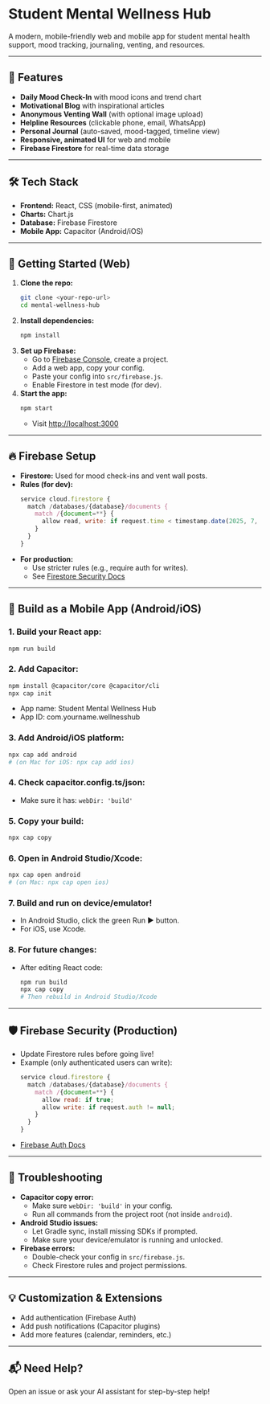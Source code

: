 # Student Mental Wellness Hub

A modern, mobile-friendly web and mobile app for student mental health support, mood tracking, journaling, venting, and resources.

---

## 🌟 Features
- **Daily Mood Check-In** with mood icons and trend chart
- **Motivational Blog** with inspirational articles
- **Anonymous Venting Wall** (with optional image upload)
- **Helpline Resources** (clickable phone, email, WhatsApp)
- **Personal Journal** (auto-saved, mood-tagged, timeline view)
- **Responsive, animated UI** for web and mobile
- **Firebase Firestore** for real-time data storage

---

## 🛠️ Tech Stack
- **Frontend:** React, CSS (mobile-first, animated)
- **Charts:** Chart.js
- **Database:** Firebase Firestore
- **Mobile App:** Capacitor (Android/iOS)

---

## 🚀 Getting Started (Web)

1. **Clone the repo:**
   ```sh
   git clone <your-repo-url>
   cd mental-wellness-hub
   ```
2. **Install dependencies:**
   ```sh
   npm install
   ```
3. **Set up Firebase:**
   - Go to [Firebase Console](https://console.firebase.google.com/), create a project.
   - Add a web app, copy your config.
   - Paste your config into `src/firebase.js`.
   - Enable Firestore in test mode (for dev).
4. **Start the app:**
   ```sh
   npm start
   ```
   - Visit [http://localhost:3000](http://localhost:3000)

---

## 🔥 Firebase Setup
- **Firestore:** Used for mood check-ins and vent wall posts.
- **Rules (for dev):**
  ```js
  service cloud.firestore {
    match /databases/{database}/documents {
      match /{document=**} {
        allow read, write: if request.time < timestamp.date(2025, 7, 2);
      }
    }
  }
  ```
- **For production:**
  - Use stricter rules (e.g., require auth for writes).
  - See [Firestore Security Docs](https://firebase.google.com/docs/firestore/security/get-started)

---

## 📱 Build as a Mobile App (Android/iOS)

### 1. **Build your React app:**
```sh
npm run build
```

### 2. **Add Capacitor:**
```sh
npm install @capacitor/core @capacitor/cli
npx cap init
```
- App name: Student Mental Wellness Hub
- App ID: com.yourname.wellnesshub

### 3. **Add Android/iOS platform:**
```sh
npx cap add android
# (on Mac for iOS: npx cap add ios)
```

### 4. **Check capacitor.config.ts/json:**
- Make sure it has: `webDir: 'build'`

### 5. **Copy your build:**
```sh
npx cap copy
```

### 6. **Open in Android Studio/Xcode:**
```sh
npx cap open android
# (on Mac: npx cap open ios)
```

### 7. **Build and run on device/emulator!**
- In Android Studio, click the green Run ▶️ button.
- For iOS, use Xcode.

### 8. **For future changes:**
- After editing React code:
  ```sh
  npm run build
  npx cap copy
  # Then rebuild in Android Studio/Xcode
  ```

---

## 🛡️ Firebase Security (Production)
- Update Firestore rules before going live!
- Example (only authenticated users can write):
  ```js
  service cloud.firestore {
    match /databases/{database}/documents {
      match /{document=**} {
        allow read: if true;
        allow write: if request.auth != null;
      }
    }
  }
  ```
- [Firebase Auth Docs](https://firebase.google.com/docs/auth)

---

## 🐞 Troubleshooting
- **Capacitor copy error:**
  - Make sure `webDir: 'build'` in your config.
  - Run all commands from the project root (not inside `android`).
- **Android Studio issues:**
  - Let Gradle sync, install missing SDKs if prompted.
  - Make sure your device/emulator is running and unlocked.
- **Firebase errors:**
  - Double-check your config in `src/firebase.js`.
  - Check Firestore rules and project permissions.

---

## 💡 Customization & Extensions
- Add authentication (Firebase Auth)
- Add push notifications (Capacitor plugins)
- Add more features (calendar, reminders, etc.)

---

## 📬 Need Help?
Open an issue or ask your AI assistant for step-by-step help! 